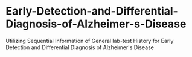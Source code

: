 # Early-Detection-and-Differential-Diagnosis-of-Alzheimer-s-Disease
Utilizing Sequential Information of General lab-test History for Early Detection and Differential Diagnosis of Alzheimer's Disease

